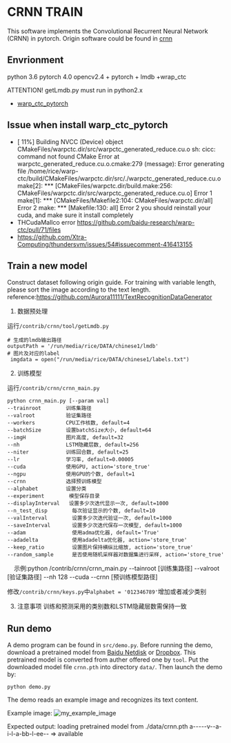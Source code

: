 CRNN TRAIN 
======================================

This software implements the Convolutional Recurrent Neural Network (CRNN) in pytorch.
Origin software could be found in [crnn](https://github.com/bgshih/crnn)


Envrionment 
--------
python 3.6
pytorch 4.0
opencv2.4 + pytorch + lmdb +wrap_ctc

ATTENTION!
getLmdb.py must run in python2.x

* [warp_ctc_pytorch](https://github.com/SeanNaren/warp-ctc/tree/pytorch_bindings/pytorch_binding)


Issue when install warp_ctc_pytorch
----------
* [ 11%] Building NVCC (Device) object CMakeFiles/warpctc.dir/src/warpctc_generated_reduce.cu.o
 sh: cicc: command not found
  CMake Error at warpctc_generated_reduce.cu.o.cmake:279 (message):
  Error generating file
  /home/rice/warp-ctc/build/CMakeFiles/warpctc.dir/src/./warpctc_generated_reduce.cu.o
 make[2]: *** [CMakeFiles/warpctc.dir/build.make:256: CMakeFiles/warpctc.dir/src/warpctc_generated_reduce.cu.o] Error 1
 make[1]: *** [CMakeFiles/Makefile2:104: CMakeFiles/warpctc.dir/all] Error 2
 make: *** [Makefile:130: all] Error 2               you should reinstall your cuda, and make sure it install completely
* THCudaMallco error       https://github.com/baidu-research/warp-ctc/pull/71/files
* https://github.com/Xtra-Computing/thundersvm/issues/54#issuecomment-416413155

Train a new model
-----------------
Construct dataset following origin guide. For training with variable length, please sort the image according to the text length. reference:https://github.com/Aurora11111/TextRecognitionDataGenerator

1. 数据预处理

运行`/contrib/crnn/tool/getLmdb.py`

    # 生成的lmdb输出路径
    outputPath = '/run/media/rice/DATA/chinese1/lmdb'
    # 图片及对应的label
     imgdata = open("/run/media/rice/DATA/chinese1/labels.txt")

2. 训练模型

运行`/contrib/crnn/crnn_main.py`

    python crnn_main.py [--param val]
    --trainroot        训练集路径
    --valroot          验证集路径
    --workers          CPU工作核数, default=4
    --batchSize        设置batchSize大小, default=64
    --imgH             图片高度, default=32
    --nh               LSTM隐藏层数, default=256
    --niter            训练回合数, default=25
    --lr               学习率, default=0.00005
    --cuda             使用GPU, action='store_true'
    --ngpu             使用GPU的个数, default=1
    --crnn             选择预训练模型
    --alphabet         设置分类  
    --experiment        模型保存目录
    --displayInterval   设置多少次迭代显示一次, default=1000
    --n_test_disp        每次验证显示的个数, default=10
    --valInterval        设置多少次迭代验证一次, default=1000
    --saveInterval       设置多少次迭代保存一次模型, default=1000
    --adam               使用adma优化器, default='True'
    --adadelta           使用adadelta优化器, action='store_true'
    --keep_ratio         设置图片保持横纵比缩放, action='store_true'
    --random_sample      是否使用随机采样器对数据集进行采样, action='store_true'
    
示例:python /contrib/crnn/crnn_main.py --tainroot [训练集路径] --valroot [验证集路径] --nh 128 --cuda --crnn [预训练模型路径] 

修改`/contrib/crnn/keys.py`中`alphabet = '012346789'`增加或者减少类别

3. 注意事项
训练和预测采用的类别数和LSTM隐藏层数需保持一致

Run demo
--------
A demo program can be found in ``src/demo.py``. Before running the demo, download a pretrained model
from [Baidu Netdisk](https://pan.baidu.com/s/1pLbeCND) or [Dropbox](https://www.dropbox.com/s/dboqjk20qjkpta3/crnn.pth?dl=0). 
This pretrained model is converted from auther offered one by ``tool``.
Put the downloaded model file ``crnn.pth`` into directory ``data/``. Then launch the demo by:

    python demo.py

The demo reads an example image and recognizes its text content.

Example image:
![my_example_image](./data/demo.png)

Expected output:
    loading pretrained model from ./data/crnn.pth
    a-----v--a-i-l-a-bb-l-ee-- => available
